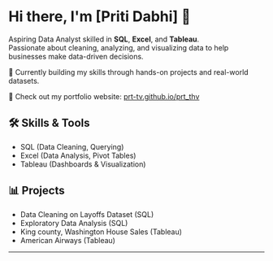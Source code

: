 # Hi there, I'm [Priti Dabhi] 👋

Aspiring Data Analyst skilled in **SQL**, **Excel**, and **Tableau**.  
Passionate about cleaning, analyzing, and visualizing data to help businesses make data-driven decisions.

🌱 Currently building my skills through hands-on projects and real-world datasets.

🔗 Check out my portfolio website: [prt-tv.github.io/prt_thv](https://prt-tv.github.io/prt_thv)

## 🛠 Skills & Tools
- SQL (Data Cleaning, Querying)
- Excel (Data Analysis, Pivot Tables)
- Tableau (Dashboards & Visualization)

## 📊 Projects
- Data Cleaning on Layoffs Dataset (SQL)
- Exploratory Data Analysis (SQL)
- King county, Washington House Sales (Tableau)
- American Airways (Tableau)


---
